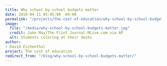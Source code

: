 ```yaml
---
title: Why school-by-school budgets matter
date: 2016-04-11 05:45:00 -04:00
permalink: "/projects/the-cost-of-education/why-school-by-school-budgets-matter/"
image:
  file: "/media/why-school-by-school-budgets-matter.jpg"
  credit: Jake May/The Flint Journal-MLive.com via AP
  alt: Students coloring at their desks
author:
- David Eichenthal
project: The cost of education
redirect_from: "/blog/why-school-by-school-budgets-matter/"
---
```


